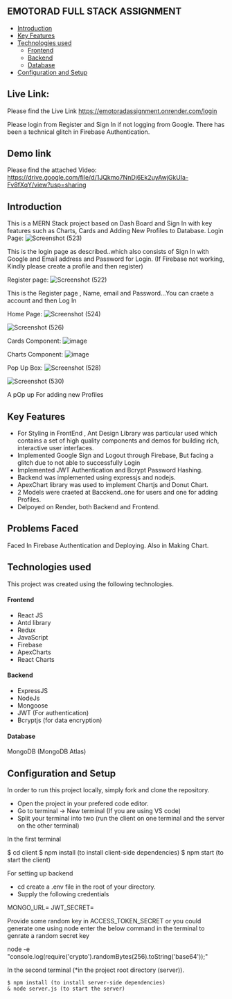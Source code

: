 
## EMOTORAD FULL STACK ASSIGNMENT

  * [Introduction](#introduction)
  * [Key Features](#key-features)
  * [Technologies used](#technologies-used)
      - [Frontend](#frontend)
      - [Backend](#backend)
      - [Database](#database)
  * [Configuration and Setup](#configuration-and-setup)
  

## Live Link:
Please find the Live Link
https://emotoradassignment.onrender.com/login


Please login from Register and Sign In if not logging from Google. There has been a technical glitch in Firebase Authentication.


## Demo link
Please find the attached Video:
https://drive.google.com/file/d/1JQkmo7NnDj6Ek2uyAwjGkUIa-Fv8fXqY/view?usp=sharing



## Introduction
This is a MERN Stack project based on Dash Board and Sign In with key features such as Charts, Cards and Adding New Profiles to Database.
Login Page:
![Screenshot (523)](https://github.com/Yashg5311/EMotoradAssignment/assets/91370994/cedfe99d-3f67-44ce-b40f-7c5f2f97c6d5)

This is the login page as described..which also consists of Sign In with Google and Email address and Password for Login.
(If Firebase not working, Kindly please create a profile and then register)

Register page:
![Screenshot (522)](https://github.com/Yashg5311/EMotoradAssignment/assets/91370994/9e33bed1-1192-416b-87db-bdb74ed01bc6)

This is the Register page , Name, email and Password...You can craete a account and then Log In


Home Page:
![Screenshot (524)](https://github.com/Yashg5311/EMotoradAssignment/assets/91370994/36d1ba25-73a7-434f-86f6-532cca109345)

![Screenshot (526)](https://github.com/Yashg5311/EMotoradAssignment/assets/91370994/eb390f38-b6e3-4f64-8f6b-a1cf271b4962)

Cards Component:
![image](https://github.com/Yashg5311/EMotoradAssignment/assets/91370994/05cb8d86-b5a8-4fde-8807-32543622c601)


Charts Component:
![image](https://github.com/Yashg5311/EMotoradAssignment/assets/91370994/3502ef22-8c6f-4e14-9a62-d2f21af222a5)


Pop Up Box:
![Screenshot (528)](https://github.com/Yashg5311/EMotoradAssignment/assets/91370994/a8e0f8a1-a7ab-4704-9a85-b9f6ef2f1952)

![Screenshot (530)](https://github.com/Yashg5311/EMotoradAssignment/assets/91370994/a9d031ba-76a7-4d9d-9283-fbdb198c6b02)

A pOp up For adding new Profiles


## Key Features
- For Styling in FrontEnd , Ant Design Library was particular used which contains a set of high quality components and demos for building rich, interactive user interfaces.
- Implemented Google Sign and Logout through Firebase, But facing a glitch due to not able to successfully Login
- Implemented JWT Authentication and Bcrypt Password Hashing.
- Backend was implemented using expressjs and nodejs.
- ApexChart library was used to implement Chartjs and Donut Chart.
- 2 Models were craeted at Bacckend..one for users and one for adding Profiles.
- Delpoyed on Render, both Backend and Frontend.

## Problems Faced
Faced In Firebase Authentication and Deploying. Also in Making Chart.


## Technologies used
This project was created using the following technologies.

#### Frontend

- React JS
- Antd library
- Redux
- JavaScript
- Firebase
- ApexCharts
- React Charts
  

#### Backend

- ExpressJS
- NodeJs
- Mongoose
- JWT (For authentication)
- Bcryptjs (for data encryption)

#### Database
MongoDB (MongoDB Atlas)

## Configuration and Setup
In order to run this project locally, simply fork and clone the repository. 
- Open the project in your prefered code editor.
- Go to terminal -> New terminal (If you are using VS code)
- Split your terminal into two (run the client on one terminal and the server on the other terminal)

In the first terminal

$ cd client
$ npm install (to install client-side dependencies)
$ npm start (to start the client)


For setting up backend
- cd create a .env file in the root of your directory.
- Supply the following credentials

MONGO_URL=
JWT_SECRET=





Provide some random key in ACCESS_TOKEN_SECRET or you could generate one using node enter the below command in the terminal to genrate a random secret key 


node -e "console.log(require('crypto').randomBytes(256).toString('base64'));"


In the second terminal (*in the project root directory (server)).

```
$ npm install (to install server-side dependencies)
& node server.js (to start the server)



